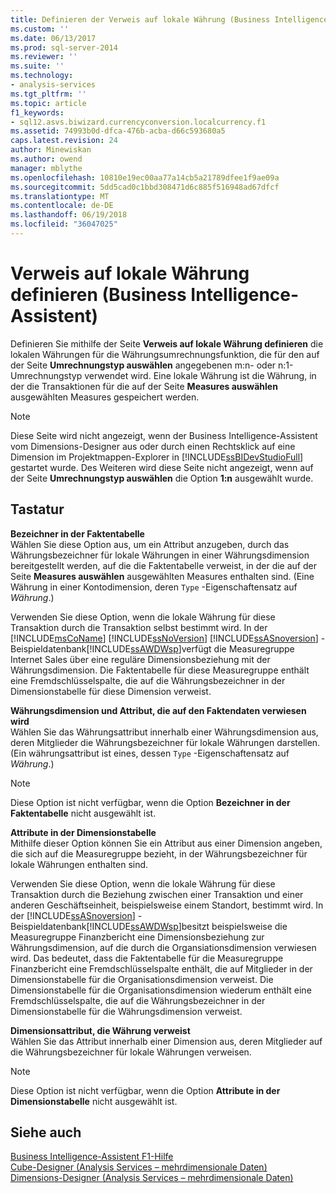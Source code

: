 ```yaml
---
title: Definieren der Verweis auf lokale Währung (Business Intelligence-Assistent) | Microsoft Docs
ms.custom: ''
ms.date: 06/13/2017
ms.prod: sql-server-2014
ms.reviewer: ''
ms.suite: ''
ms.technology:
- analysis-services
ms.tgt_pltfrm: ''
ms.topic: article
f1_keywords:
- sql12.asvs.biwizard.currencyconversion.localcurrency.f1
ms.assetid: 74993b0d-dfca-476b-acba-d66c593680a5
caps.latest.revision: 24
author: Minewiskan
ms.author: owend
manager: mblythe
ms.openlocfilehash: 10810e19ec00aa77a14cb5a21789dfee1f9ae09a
ms.sourcegitcommit: 5dd5cad0c1bbd308471d6c885f516948ad67dfcf
ms.translationtype: MT
ms.contentlocale: de-DE
ms.lasthandoff: 06/19/2018
ms.locfileid: "36047025"
---
```

# <a name="define-local-currency-reference-business-intelligence-wizard"></a>Verweis auf lokale Währung definieren (Business Intelligence-Assistent)
  Definieren Sie mithilfe der Seite **Verweis auf lokale Währung definieren** die lokalen Währungen für die Währungsumrechnungsfunktion, die für den auf der Seite **Umrechnungstyp auswählen** angegebenen m:n- oder n:1-Umrechnungstyp verwendet wird. Eine lokale Währung ist die Währung, in der die Transaktionen für die auf der Seite **Measures auswählen** ausgewählten Measures gespeichert werden.  
  
> [!NOTE]  
>  Diese Seite wird nicht angezeigt, wenn der Business Intelligence-Assistent vom Dimensions-Designer aus oder durch einen Rechtsklick auf eine Dimension im Projektmappen-Explorer in [!INCLUDE[ssBIDevStudioFull](../includes/ssbidevstudiofull-md.md)] gestartet wurde. Des Weiteren wird diese Seite nicht angezeigt, wenn auf der Seite **Umrechnungstyp auswählen** die Option **1:n** ausgewählt wurde.  
  
## <a name="options"></a>Tastatur  
 **Bezeichner in der Faktentabelle**  
 Wählen Sie diese Option aus, um ein Attribut anzugeben, durch das Währungsbezeichner für lokale Währungen in einer Währungsdimension bereitgestellt werden, auf die die Faktentabelle verweist, in der die auf der Seite **Measures auswählen** ausgewählten Measures enthalten sind. (Eine Währung in einer Kontodimension, deren `Type` -Eigenschaftensatz auf *Währung*.)  
  
 Verwenden Sie diese Option, wenn die lokale Währung für diese Transaktion durch die Transaktion selbst bestimmt wird. In der [!INCLUDE[msCoName](../includes/msconame-md.md)] [!INCLUDE[ssNoVersion](../includes/ssnoversion-md.md)] [!INCLUDE[ssASnoversion](../includes/ssasnoversion-md.md)] -Beispieldatenbank[!INCLUDE[ssAWDWsp](../includes/ssawdwsp-md.md)]verfügt die Measuregruppe Internet Sales über eine reguläre Dimensionsbeziehung mit der Währungsdimension. Die Faktentabelle für diese Measuregruppe enthält eine Fremdschlüsselspalte, die auf die Währungsbezeichner in der Dimensionstabelle für diese Dimension verweist.  
  
 **Währungsdimension und Attribut, die auf den Faktendaten verwiesen wird**  
 Wählen Sie das Währungsattribut innerhalb einer Währungsdimension aus, deren Mitglieder die Währungsbezeichner für lokale Währungen darstellen. (Ein währungsattribut ist eines, dessen `Type` -Eigenschaftensatz auf *Währung*.)  
  
> [!NOTE]  
>  Diese Option ist nicht verfügbar, wenn die Option **Bezeichner in der Faktentabelle** nicht ausgewählt ist.  
  
 **Attribute in der Dimensionstabelle**  
 Mithilfe dieser Option können Sie ein Attribut aus einer Dimension angeben, die sich auf die Measuregruppe bezieht, in der Währungsbezeichner für lokale Währungen enthalten sind.  
  
 Verwenden Sie diese Option, wenn die lokale Währung für diese Transaktion durch die Beziehung zwischen einer Transaktion und einer anderen Geschäftseinheit, beispielsweise einem Standort, bestimmt wird. In der [!INCLUDE[ssASnoversion](../includes/ssasnoversion-md.md)] -Beispieldatenbank[!INCLUDE[ssAWDWsp](../includes/ssawdwsp-md.md)]besitzt beispielsweise die Measuregruppe Finanzbericht eine Dimensionsbeziehung zur Währungsdimension, auf die durch die Organsiationsdimension verwiesen wird. Das bedeutet, dass die Faktentabelle für die Measuregruppe Finanzbericht eine Fremdschlüsselspalte enthält, die auf Mitglieder in der Dimensionstabelle für die Organisationsdimension verweist. Die Dimensionstabelle für die Organisationsdimension wiederum enthält eine Fremdschlüsselspalte, die auf die Währungsbezeichner in der Dimensionstabelle für die Währungsdimension verweist.  
  
 **Dimensionsattribut, die Währung verweist**  
 Wählen Sie das Attribut innerhalb einer Dimension aus, deren Mitglieder auf die Währungsbezeichner für lokale Währungen verweisen.  
  
> [!NOTE]  
>  Diese Option ist nicht verfügbar, wenn die Option **Attribute in der Dimensionstabelle** nicht ausgewählt ist.  
  
## <a name="see-also"></a>Siehe auch  
 [Business Intelligence-Assistent F1-Hilfe](business-intelligence-wizard-f1-help.md)   
 [Cube-Designer &#40;Analysis Services – mehrdimensionale Daten&#41;](cube-designer-analysis-services-multidimensional-data.md)   
 [Dimensions-Designer &#40;Analysis Services – mehrdimensionale Daten&#41;](dimension-designer-analysis-services-multidimensional-data.md)  
  
  